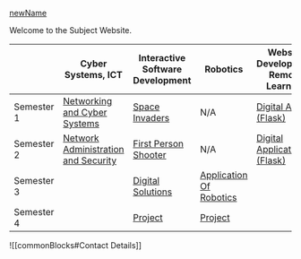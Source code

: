 [newName](newName.md)


Welcome to the Subject Website. 

|            | Cyber Systems, ICT                      | Interactive Software Development     | Robotics                                  | Website Development<br>Remote Learning |
| ---------- | --------------------------------------- | ------------------------------------ | ----------------------------------------- | -------------------------------------- |
| Semester 1 | [Networking and Cyber Systems](Cyber/1%20-%20Networking%20and%20Cyber%20Systems/Networking%20and%20Cyber%20Systems.md)      | [Space Invaders](Space%20Invaders.md)                   | N/A                                       | [Digital Assets (Flask)](Digital%20Assets%20(Flask).md)            |
| Semester 2 | [Network Administration and Security](Network%20Administration%20and%20Security.md) | [First Person Shooter](First%20Person%20Shooter.md)             | N/A                                       | [Digital Applications (Flask)](Digital%20Applications%20(Flask).md)      |
| Semester 3 |                                         | [Digital Solutions](Digital%20Solutions.md)                | [Application Of Robotics](Application%20Of%20Robotics.md)               |                                        |
| Semester 4 |                                         | [Project](ISD/4%20-%20Project/Project.md) | [Project](Robotics/4%20-%20Project/Project.md) |                                        |

![[commonBlocks#Contact Details]]
